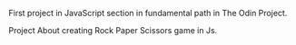 First project in JavaScript section in fundamental path in The Odin Project.

Project About creating Rock Paper Scissors game in Js.